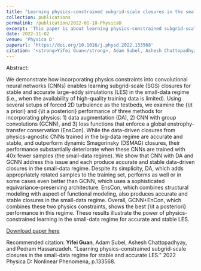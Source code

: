 ```yaml
---
title: "Learning physics-constrained subgrid-scale closures in the small-data regime for stable and accurate LES"
collection: publications
permalink: /publication/2022-01-18-PhysicaD
excerpt: 'This paper is about learning physics-constrained subgrid-scale models in the small-data regime.'
date: 2022-11-02
venue: 'Physica D'
paperurl: 'https://doi.org/10.1016/j.physd.2022.133568'
citation: '<strong>Yifei Guan</strong>, Adam Subel, Ashesh Chattopadhyay, and Pedram Hassanzadeh. "Learning physics-constrained subgrid-scale closures in the small-data regime for stable and accurate LES." 2022 Physica D: Nonlinear Phenomena, p.133568.'
---
```


Abstract:

We demonstrate how incorporating physics constraints into convolutional neural networks (CNNs) enables learning subgrid-scale (SGS) closures for stable and accurate large-eddy simulations (LES) in the small-data regime (i.e., when the availability of high-quality training data is limited). Using several setups of forced 2D turbulence as the testbeds, we examine the {\it a priori} and {\it a posteriori} performance of three methods for incorporating physics: 1) data augmentation (DA), 2) CNN with group convolutions (GCNN), and 3) loss functions that enforce a global enstrophy-transfer conservation (EnsCon). While the data-driven closures from physics-agnostic CNNs trained in the big-data regime are accurate and stable, and outperform dynamic Smagorinsky (DSMAG) closures, their performance substantially deteriorate when these CNNs are trained with 40x fewer samples (the small-data regime). We show that CNN with DA and GCNN address this issue and each produce accurate and stable data-driven closures in the small-data regime. Despite its simplicity, DA, which adds appropriately rotated samples to the training set, performs as well or in some cases even better than GCNN, which uses a sophisticated equivariance-preserving architecture. EnsCon, which combines structural modeling with aspect of functional modeling, also produces accurate and stable closures in the small-data regime. Overall, GCNN+EnCon, which combines these two physics constraints, shows the best {\it a posteriori} performance in this regime. These results illustrate the power of physics-constrained learning in the small-data regime for accurate and stable LES. 

[Download paper here](https://doi.org/10.1016/j.physd.2022.133568)

Recommended citation: <strong>Yifei Guan</strong>, Adam Subel, Ashesh Chattopadhyay, and Pedram Hassanzadeh. "Learning physics-constrained subgrid-scale closures in the small-data regime for stable and accurate LES." 2022 Physica D: Nonlinear Phenomena, p.133568.
